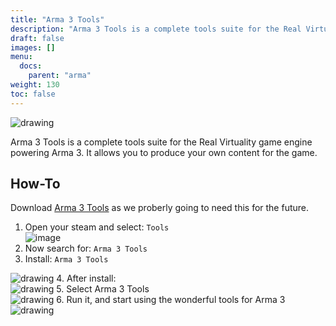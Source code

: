 ```yaml
---
title: "Arma 3 Tools"
description: "Arma 3 Tools is a complete tools suite for the Real Virtuality game engine powering Arma 3. It allows you to produce your own content for the game."
draft: false
images: []
menu:
  docs:
    parent: "arma"
weight: 130
toc: false
---
```


<img src="/images/1/arma3tools.jpeg" alt="drawing"/>

Arma 3 Tools is a complete tools suite for the Real Virtuality game engine powering Arma 3. It allows you to produce your own content for the game.

## How-To

Download [Arma 3 Tools](https://store.steampowered.com/app/233800/Arma_3_Tools/?curator_clanid=4777282) as we proberly going to need this for the future.

1.  Open your steam and select: `Tools`<br>
  ![image](/images/arma-3-tools.png)
2.  Now search for: `Arma 3 Tools`
3.  Install: `Arma 3 Tools`<br>
  <img src="/images/1/install.png" alt="drawing"/>
4.  After install:<br>
  <img src="/images/1/arma-3-tools-a.png" alt="drawing"/>
5.  Select Arma 3 Tools<br>
  <img src="/images/1/launch.png" alt="drawing"/>
6.  Run it, and start using the wonderful tools for Arma 3<br>
  <img src="/images/1/arma-3-tools.png" alt="drawing"/>

